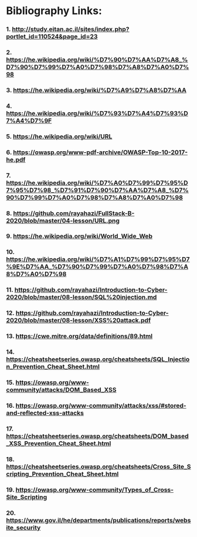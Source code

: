 # Bibliography Links:
### 1. http://study.eitan.ac.il/sites/index.php?portlet_id=110524&page_id=23
### 2. https://he.wikipedia.org/wiki/%D7%90%D7%AA%D7%A8_%D7%90%D7%99%D7%A0%D7%98%D7%A8%D7%A0%D7%98
### 3. https://he.wikipedia.org/wiki/%D7%A9%D7%A8%D7%AA
### 4. https://he.wikipedia.org/wiki/%D7%93%D7%A4%D7%93%D7%A4%D7%9F
### 5. https://he.wikipedia.org/wiki/URL
### 6. https://owasp.org/www-pdf-archive/OWASP-Top-10-2017-he.pdf
### 7. https://he.wikipedia.org/wiki/%D7%A0%D7%99%D7%95%D7%95%D7%98_%D7%91%D7%90%D7%AA%D7%A8_%D7%90%D7%99%D7%A0%D7%98%D7%A8%D7%A0%D7%98
### 8. https://github.com/rayahazi/FullStack-B-2020/blob/master/04-lesson/URL.png
### 9. https://he.wikipedia.org/wiki/World_Wide_Web
### 10. https://he.wikipedia.org/wiki/%D7%A1%D7%99%D7%95%D7%9E%D7%AA_%D7%90%D7%99%D7%A0%D7%98%D7%A8%D7%A0%D7%98
### 11. https://github.com/rayahazi/Introduction-to-Cyber-2020/blob/master/08-lesson/SQL%20injection.md
### 12. https://github.com/rayahazi/Introduction-to-Cyber-2020/blob/master/08-lesson/XSS%20attack.pdf
### 13. https://cwe.mitre.org/data/definitions/89.html
### 14. https://cheatsheetseries.owasp.org/cheatsheets/SQL_Injection_Prevention_Cheat_Sheet.html
### 15. https://owasp.org/www-community/attacks/DOM_Based_XSS
### 16. https://owasp.org/www-community/attacks/xss/#stored-and-reflected-xss-attacks
### 17. https://cheatsheetseries.owasp.org/cheatsheets/DOM_based_XSS_Prevention_Cheat_Sheet.html
### 18. https://cheatsheetseries.owasp.org/cheatsheets/Cross_Site_Scripting_Prevention_Cheat_Sheet.html
### 19. https://owasp.org/www-community/Types_of_Cross-Site_Scripting
### 20. https://www.gov.il/he/departments/publications/reports/website_security
